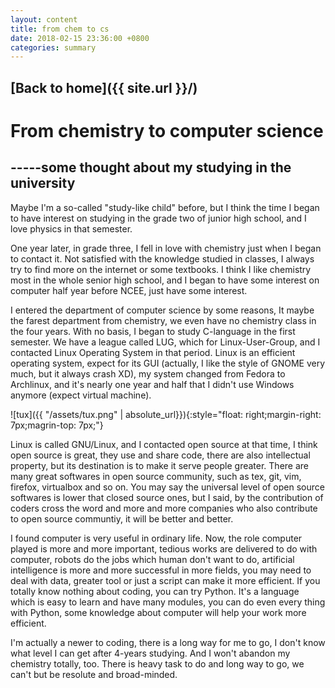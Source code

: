 ```yaml
---
layout: content
title: from chem to cs
date: 2018-02-15 23:36:00 +0800
categories: summary
---
```

## [Back to home]({{ site.url }}/)
# From chemistry to computer science
## -----some thought about my studying in the university
Maybe I'm a so-called "study-like child" before, but I think the time I began to have interest on studying in the grade two of junior high school, and I love physics in that semester.

One year later, in grade three, I fell in love with chemistry just when I began to contact it. Not satisfied with the knowledge studied in classes, I always try to find more on the internet or some textbooks. I think I like chemistry most in the whole senior high school, and I began to have some interest on computer half year before NCEE, just have some interest.

I entered the department of computer science by some reasons, It maybe the farest department from chemistry, we even have no chemistry class in the four years. With no basis, I began to study C-language in the first semester. We have a league called LUG, which for Linux-User-Group, and I contacted Linux Operating System in that period. Linux is an efficient operating system, expect for its GUI (actually, I like the style of GNOME very much, but it always crash XD), my system changed from Fedora to Archlinux, and it's nearly one year and half that I didn't use Windows anymore (expect virtual machine).

![tux]({{ "/assets/tux.png" | absolute_url}}){:style="float: right;margin-right: 7px;magrin-top: 7px;"}

Linux is called GNU/Linux, and I contacted open source at that time, I think open source is great, they use and share code, there are also intellectual property, but its destination is to make it serve people greater. There are many great softwares in open source community, such as tex, git, vim, firefox, virtualbox and so on. You may say the universal level of open source softwares is lower that closed source ones, but I said, by the contribution of coders cross the word and more and more companies who also contribute to open source communtiy, it will be better and better.

I found computer is very useful in ordinary life. Now, the role computer played is more and more important, tedious works are delivered to do with computer, robots do the jobs which human don't want to do, artificial intelligence is more and more successful in more fields, you may need to deal with data, greater tool or just a script can make it more efficient. If you totally know nothing about coding, you can try Python. It's a language which is easy to learn and have many modules, you can do even every thing with Python, some knowledge about computer will help your work more efficient.

I'm actually a newer to coding, there is a long way for me to go, I don't know what level I can get after 4-years studying. And I won't abandon my chemistry totally, too. There is heavy task to do and long way to go, we can't but be resolute and broad-minded.
